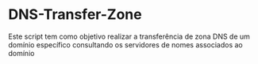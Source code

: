 # DNS-Transfer-Zone
Este script tem como objetivo realizar a transferência de zona DNS de um domínio específico consultando os servidores de nomes associados ao domínio
